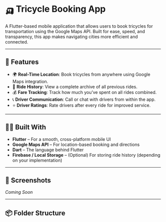 # 🛺 Tricycle Booking App

A Flutter-based mobile application that allows users to book tricycles for transportation using the Google Maps API. Built for ease, speed, and transparency, this app makes navigating cities more efficient and connected.

---

## 🚀 Features

- 🌍 **Real-Time Location**: Book tricycles from anywhere using Google Maps integration.
- 📜 **Ride History**: View a complete archive of all previous rides.
- 💰 **Fare Tracking**: Track how much you’ve spent on all rides combined.
- 📞 **Driver Communication**: Call or chat with drivers from within the app.
- ⭐ **Driver Ratings**: Rate drivers after every ride for improved service.

---

## 🧑‍💻 Built With

- **Flutter** – For a smooth, cross-platform mobile UI  
- **Google Maps API** – For location-based booking and directions  
- **Dart** – The language behind Flutter  
- **Firebase / Local Storage** – (Optional) For storing ride history (depending on your implementation)

---

## 📱 Screenshots

*Coming Soon*

---

## 📦 Folder Structure

